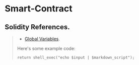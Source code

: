 # Smart-Contract
## Solidity References.
> 
>  [id]: https://solidity.readthedocs.io/en/v0.4.24/units-and-global-variables.html
> * [Global Variables][id].
>     
> 
> 
> 
> Here's some example code:
> 
>     return shell_exec("echo $input | $markdown_script");
